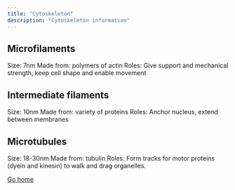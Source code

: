 ```yaml
---
title: "Cytoskeleton"
description: "Cytoskeleton information"
---
```




## Microfilaments

Size: 7nm
Made from: polymers of actin
Roles: Give support and mechanical strength, keep cell shape and enable movement

## Intermediate filaments

Size: 10nm
Made from: variety of proteins
Roles: Anchor nucleus, extend between membranes

## Microtubules
Size: 18-30nm
Made from: tubulin
Roles: Form tracks for motor proteins (dyein and kinesin) to walk and drag organelles.





[Go home](/)